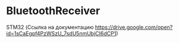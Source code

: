 # BluetoothReceiver
STM32 (Ссылка на документацию https://drive.google.com/open?id=1sCaEgpf4PzWSzU_7sdU5nmUbjCI6dCP1)
